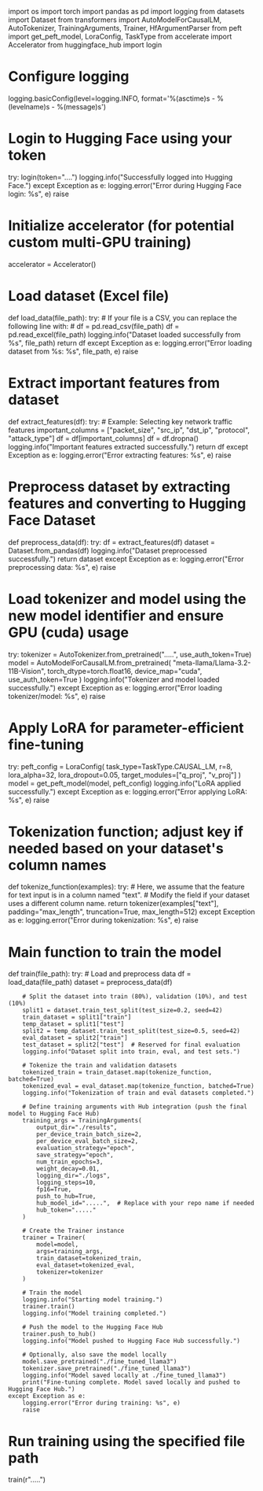 import os
import torch
import pandas as pd
import logging
from datasets import Dataset
from transformers import AutoModelForCausalLM, AutoTokenizer, TrainingArguments, Trainer, HfArgumentParser
from peft import get_peft_model, LoraConfig, TaskType
from accelerate import Accelerator
from huggingface_hub import login

# Configure logging
logging.basicConfig(level=logging.INFO, format='%(asctime)s - %(levelname)s - %(message)s')

# Login to Hugging Face using your token
try:
    login(token="....")
    logging.info("Successfully logged into Hugging Face.")
except Exception as e:
    logging.error("Error during Hugging Face login: %s", e)
    raise

# Initialize accelerator (for potential custom multi-GPU training)
accelerator = Accelerator()

# Load dataset (Excel file)
def load_data(file_path):
    try:
        # If your file is a CSV, you can replace the following line with:
        # df = pd.read_csv(file_path)
        df = pd.read_excel(file_path)
        logging.info("Dataset loaded successfully from %s", file_path)
        return df
    except Exception as e:
        logging.error("Error loading dataset from %s: %s", file_path, e)
        raise

# Extract important features from dataset
def extract_features(df):
    try:
        # Example: Selecting key network traffic features
        important_columns = ["packet_size", "src_ip", "dst_ip", "protocol", "attack_type"]
        df = df[important_columns]
        df = df.dropna()
        logging.info("Important features extracted successfully.")
        return df
    except Exception as e:
        logging.error("Error extracting features: %s", e)
        raise

# Preprocess dataset by extracting features and converting to Hugging Face Dataset
def preprocess_data(df):
    try:
        df = extract_features(df)
        dataset = Dataset.from_pandas(df)
        logging.info("Dataset preprocessed successfully.")
        return dataset
    except Exception as e:
        logging.error("Error preprocessing data: %s", e)
        raise

# Load tokenizer and model using the new model identifier and ensure GPU (cuda) usage
try:
    tokenizer = AutoTokenizer.from_pretrained(".....", use_auth_token=True)
    model = AutoModelForCausalLM.from_pretrained(
        "meta-llama/Llama-3.2-11B-Vision",
        torch_dtype=torch.float16,
        device_map="cuda",
        use_auth_token=True
    )
    logging.info("Tokenizer and model loaded successfully.")
except Exception as e:
    logging.error("Error loading tokenizer/model: %s", e)
    raise

# Apply LoRA for parameter-efficient fine-tuning
try:
    peft_config = LoraConfig(
        task_type=TaskType.CAUSAL_LM,
        r=8,
        lora_alpha=32,
        lora_dropout=0.05,
        target_modules=["q_proj", "v_proj"]
    )
    model = get_peft_model(model, peft_config)
    logging.info("LoRA applied successfully.")
except Exception as e:
    logging.error("Error applying LoRA: %s", e)
    raise

# Tokenization function; adjust key if needed based on your dataset's column names
def tokenize_function(examples):
    try:
        # Here, we assume that the feature for text input is in a column named "text".
        # Modify the field if your dataset uses a different column name.
        return tokenizer(examples["text"], padding="max_length", truncation=True, max_length=512)
    except Exception as e:
        logging.error("Error during tokenization: %s", e)
        raise

# Main function to train the model
def train(file_path):
    try:
        # Load and preprocess data
        df = load_data(file_path)
        dataset = preprocess_data(df)
        
        # Split the dataset into train (80%), validation (10%), and test (10%)
        split1 = dataset.train_test_split(test_size=0.2, seed=42)
        train_dataset = split1["train"]
        temp_dataset = split1["test"]
        split2 = temp_dataset.train_test_split(test_size=0.5, seed=42)
        eval_dataset = split2["train"]
        test_dataset = split2["test"]  # Reserved for final evaluation
        logging.info("Dataset split into train, eval, and test sets.")
        
        # Tokenize the train and validation datasets
        tokenized_train = train_dataset.map(tokenize_function, batched=True)
        tokenized_eval = eval_dataset.map(tokenize_function, batched=True)
        logging.info("Tokenization of train and eval datasets completed.")
        
        # Define training arguments with Hub integration (push the final model to Hugging Face Hub)
        training_args = TrainingArguments(
            output_dir="./results",
            per_device_train_batch_size=2,
            per_device_eval_batch_size=2,
            evaluation_strategy="epoch",
            save_strategy="epoch",
            num_train_epochs=3,
            weight_decay=0.01,
            logging_dir="./logs",
            logging_steps=10,
            fp16=True,
            push_to_hub=True,
            hub_model_id=".....",  # Replace with your repo name if needed
            hub_token="....."
        )
        
        # Create the Trainer instance
        trainer = Trainer(
            model=model,
            args=training_args,
            train_dataset=tokenized_train,
            eval_dataset=tokenized_eval,
            tokenizer=tokenizer
        )
        
        # Train the model
        logging.info("Starting model training.")
        trainer.train()
        logging.info("Model training completed.")
        
        # Push the model to the Hugging Face Hub
        trainer.push_to_hub()
        logging.info("Model pushed to Hugging Face Hub successfully.")
        
        # Optionally, also save the model locally
        model.save_pretrained("./fine_tuned_llama3")
        tokenizer.save_pretrained("./fine_tuned_llama3")
        logging.info("Model saved locally at ./fine_tuned_llama3")
        print("Fine-tuning complete. Model saved locally and pushed to Hugging Face Hub.")
    except Exception as e:
        logging.error("Error during training: %s", e)
        raise

# Run training using the specified file path
train(r".....")

